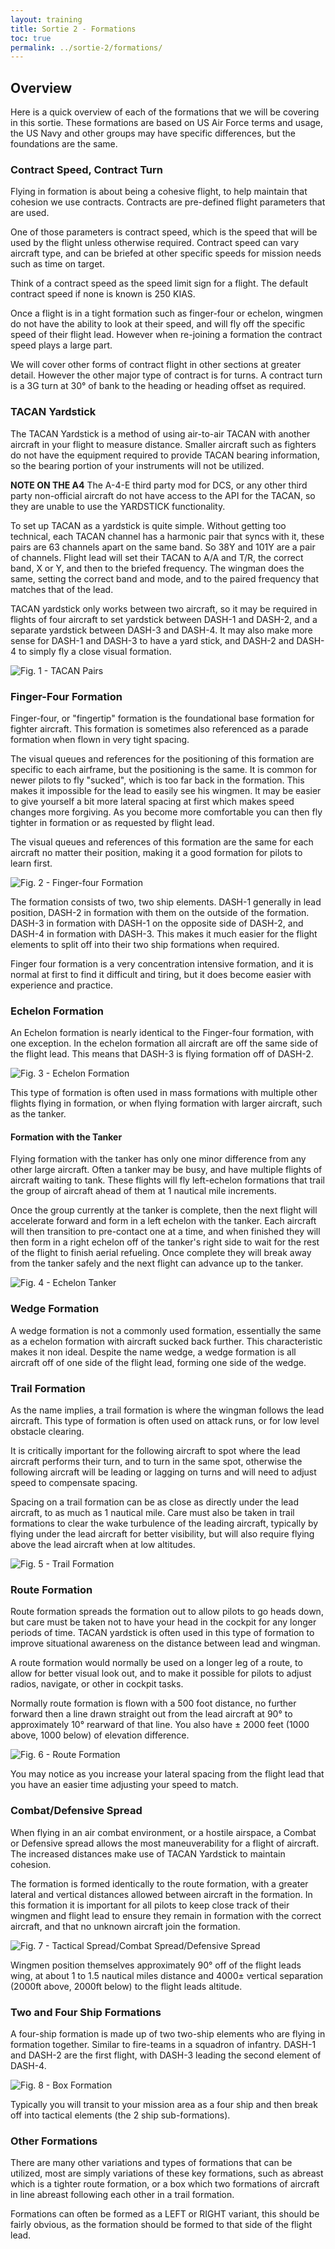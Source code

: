 ```yaml
---
layout: training
title: Sortie 2 - Formations
toc: true
permalink: ../sortie-2/formations/
---
```


## Overview
Here is a quick overview of each of the formations that we will be covering in this sortie. These formations are based on US Air Force terms and usage, the US Navy and other groups may have specific differences, but the foundations are the same.

### Contract Speed, Contract Turn
Flying in formation is about being a cohesive flight, to help maintain that cohesion we use contracts. Contracts are pre-defined flight parameters that are used.

One of those parameters is contract speed, which is the speed that will be used by the flight unless otherwise required. Contract speed can vary aircraft type, and can be briefed at other specific speeds for mission needs such as time on target.

Think of a contract speed as the speed limit sign for a flight. The default contract speed if none is known is 250 KIAS.

Once a flight is in a tight formation such as finger-four or echelon, wingmen do not have the ability to look at their speed, and will fly off the specific speed of their flight lead. However when re-joining a formation the contract speed plays a large part.

We will cover other forms of contract flight in other sections at greater detail. However the other major type of contract is for turns. A contract turn is a 3G turn at 30° of bank to the heading or heading offset as required.

### TACAN Yardstick
The TACAN Yardstick is a method of using air-to-air TACAN with another aircraft in your flight to measure distance. Smaller aircraft such as fighters do not have the equipment required to provide TACAN bearing information, so the bearing portion of your instruments will not be utilized.

**NOTE ON THE A4** The A-4-E third party mod for DCS, or any other third party non-official aircraft do not have access to the API for the TACAN, so they are unable to use the YARDSTICK functionality.

To set up TACAN as a yardstick is quite simple. Without getting too technical, each TACAN channel has a harmonic pair that syncs with it, these pairs are 63 channels apart on the same band. So 38Y and 101Y are a pair of channels. Flight lead will set their TACAN to A/A and T/R, the correct band, X or Y, and then to the briefed frequency. The wingman does the same, setting the correct band and mode, and to the paired frequency that matches that of the lead.

TACAN yardstick only works between two aircraft, so it may be required in flights of four aircraft to set yardstick between DASH-1 and DASH-2, and a separate yardstick between DASH-3 and DASH-4. It may also make more sense for DASH-1 and DASH-3 to have a yard stick, and DASH-2 and DASH-4 to simply fly a close visual formation.

![Fig. 1 - TACAN Pairs](fig1-tacan-pairs.jpg)


### Finger-Four Formation
Finger-four, or "fingertip" formation is the foundational base formation for fighter aircraft. This formation is sometimes also referenced as a parade formation when flown in very tight spacing.

The visual queues and references for the positioning of this formation are specific to each airframe, but the positioning is the same. It is common for newer pilots to fly "sucked", which is too far back in the formation. This makes it impossible for the lead to easily see his wingmen. It may be easier to give yourself a bit more lateral spacing at first which makes speed changes more forgiving. As you become more comfortable you can then fly tighter in formation or as requested by flight lead.

The visual queues and references of this formation are the same for each aircraft no matter their position, making it a good formation for pilots to learn first.

![Fig. 2 - Finger-four Formation](fig2-finger-four.jpg)

The formation consists of two, two ship elements. DASH-1 generally in lead position, DASH-2 in formation with them on the outside of the formation. DASH-3 in formation with DASH-1 on the opposite side of DASH-2, and DASH-4 in formation with DASH-3. This makes it much easier for the flight elements to split off into their two ship formations when required.

Finger four formation is a very concentration intensive formation, and it is normal at first to find it difficult and tiring, but it does become easier with experience and practice.

### Echelon Formation
An Echelon formation is nearly identical to the Finger-four formation, with one exception. In the echelon formation all aircraft are off the same side of the flight lead. This means that DASH-3 is flying formation off of DASH-2.

![Fig. 3 - Echelon Formation](fig3-echelon.jpg)

This type of formation is often used in mass formations with multiple other flights flying in formation, or when flying formation with larger aircraft, such as the tanker.


#### Formation with the Tanker
Flying formation with the tanker has only one minor difference from any other large aircraft. Often a tanker may be busy, and have multiple flights of aircraft waiting to tank. These flights will fly left-echelon formations that trail the group of aircraft ahead of them at 1 nautical mile increments. 

Once the group currently at the tanker is complete, then the next flight will accelerate forward and form in a left echelon with the tanker. Each aircraft will then transition to pre-contact one at a time, and when finished they will then form in a right echelon off of the tanker's right side to wait for the rest of the flight to finish aerial refueling. Once complete they will break away from the tanker safely and the next flight can advance up to the tanker.

![Fig. 4 - Echelon Tanker](fig4-tanker-echelon.jpg)

### Wedge Formation
A wedge formation is not a commonly used formation, essentially the same as a echelon formation with aircraft sucked back further. This characteristic makes it non ideal. Despite the name wedge, a wedge formation is all aircraft off of one side of the flight lead, forming one side of the wedge.

### Trail Formation
As the name implies, a trail formation is where the wingman follows the lead aircraft. This type of formation is often used on attack runs, or for low level obstacle clearing.

It is critically important for the following aircraft to spot where the lead aircraft performs their turn, and to turn in the same spot, otherwise the following aircraft will be leading or lagging on turns and will need to adjust speed to compensate spacing.

Spacing on a trail formation can be as close as directly under the lead aircraft, to as much as 1 nautical mile. Care must also be taken in trail formations to clear the wake turbulence of the leading aircraft, typically by flying under the lead aircraft for better visibility, but will also require flying above the lead aircraft when at low altitudes.

![Fig. 5 - Trail Formation](fig5-trail.jpg)

### Route Formation
Route formation spreads the formation out to allow pilots to go heads down, but care must be taken not to have your head in the cockpit for any longer periods of time. TACAN yardstick is often used in this type of formation to improve situational awareness on the distance between lead and wingman.

A route formation would normally be used on a longer leg of a route, to allow for better visual look out, and to make it possible for pilots to adjust radios, navigate, or other in cockpit tasks.

Normally route formation is flown with a 500 foot distance, no further forward then a line drawn straight out from the lead aircraft at 90° to approximately 10° rearward of that line. You also have ± 2000 feet (1000 above, 1000 below) of elevation difference.

![Fig. 6 - Route Formation](fig6-route.jpg)

You may notice as you increase your lateral spacing from the flight lead that you have an easier time adjusting your speed to match.

### Combat/Defensive Spread
When flying in an air combat environment, or a hostile airspace, a Combat or Defensive spread allows the most maneuverability for a flight of aircraft. The increased distances make use of TACAN Yardstick to maintain cohesion.

The formation is formed identically to the route formation, with a greater lateral and vertical distances allowed between aircraft in the formation. In this formation it is important for all pilots to keep close track of their wingmen and flight lead to ensure they remain in formation with the correct aircraft, and that no unknown aircraft join the formation.

![Fig. 7 - Tactical Spread/Combat Spread/Defensive Spread](fig7-spread.jpg)

Wingmen position themselves approximately 90° off of the flight leads wing, at about 1 to 1.5 nautical miles distance and 4000± vertical separation (2000ft above, 2000ft below) to the flight leads altitude.

### Two and Four Ship Formations
A four-ship formation is made up of two two-ship elements who are flying in formation together. Similar to fire-teams in a squadron of infantry. DASH-1 and DASH-2 are the first flight, with DASH-3 leading the second element of DASH-4.

![Fig. 8 - Box Formation](fig8-box.jpg)

Typically you will transit to your mission area as a four ship and then break off into tactical elements (the 2 ship sub-formations). 

### Other Formations
There are many other variations and types of formations that can be utilized, most are simply variations of these key formations, such as abreast which is a tighter route formation, or a box which two formations of aircraft in line abreast following each other in a trail formation.

Formations can often be formed as a LEFT or RIGHT variant, this should be fairly obvious, as the formation should be formed to that side of the flight lead.

